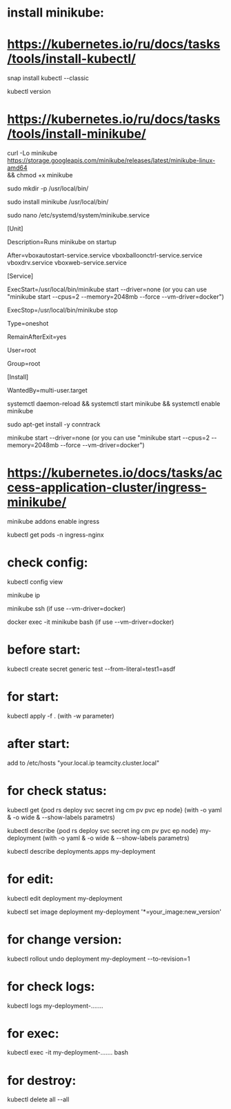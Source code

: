 # install minikube:

# https://kubernetes.io/ru/docs/tasks/tools/install-kubectl/

snap install kubectl --classic

kubectl version

# https://kubernetes.io/ru/docs/tasks/tools/install-minikube/

curl -Lo minikube https://storage.googleapis.com/minikube/releases/latest/minikube-linux-amd64 \
  && chmod +x minikube
  
sudo mkdir -p /usr/local/bin/

sudo install minikube /usr/local/bin/

sudo nano /etc/systemd/system/minikube.service

[Unit]

Description=Runs minikube on startup

After=vboxautostart-service.service vboxballoonctrl-service.service vboxdrv.service vboxweb-service.service

[Service]

ExecStart=/usr/local/bin/minikube start --driver=none (or you can use "minikube start --cpus=2 --memory=2048mb --force --vm-driver=docker")

ExecStop=/usr/local/bin/minikube stop

Type=oneshot

RemainAfterExit=yes

User=root

Group=root

[Install]

WantedBy=multi-user.target

systemctl daemon-reload && systemctl start minikube && systemctl enable minikube

sudo apt-get install -y conntrack

minikube start --driver=none (or you can use "minikube start --cpus=2 --memory=2048mb --force --vm-driver=docker")

# https://kubernetes.io/docs/tasks/access-application-cluster/ingress-minikube/

minikube addons enable ingress

kubectl get pods -n ingress-nginx

# check config:

kubectl config view

minikube ip

minikube ssh (if use --vm-driver=docker)

docker exec -it minikube bash (if use --vm-driver=docker)

# before start:

kubectl create secret generic test --from-literal=test1=asdf

# for start:

kubectl apply -f . (with -w parameter)

# after start:

add to /etc/hosts "your.local.ip	teamcity.cluster.local"

# for check status:

kubectl get {pod rs deploy svc secret ing cm pv pvc ep node} (with -o yaml & -o wide & --show-labels parametrs)

kubectl describe {pod rs deploy svc secret ing cm pv pvc ep node} my-deployment (with -o yaml & -o wide & --show-labels parametrs)

kubectl describe deployments.apps my-deployment

# for edit:

kubectl edit deployment my-deployment

kubectl set image deployment my-deployment '*=your_image:new_version'

# for change version:

kubectl rollout undo deployment my-deployment --to-revision=1

# for check logs:

kubectl logs my-deployment-.......

# for exec:

kubectl exec -it my-deployment-....... bash

# for destroy:

kubectl delete all --all

